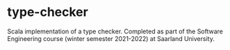 # type-checker

Scala implementation of a type checker. Completed as part of the Software Engineering course (winter semester 2021-2022) at Saarland University. 
